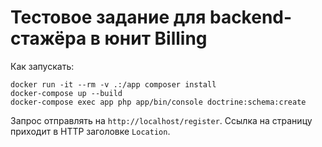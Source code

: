 # Тестовое задание для backend-стажёра в юнит Billing

Как запускать:
```
docker run -it --rm -v .:/app composer install
docker-compose up --build
docker-compose exec app php app/bin/console doctrine:schema:create
```

Запрос отправлять на `http://localhost/register`. Ссылка на страницу приходит в HTTP заголовке `Location`.
